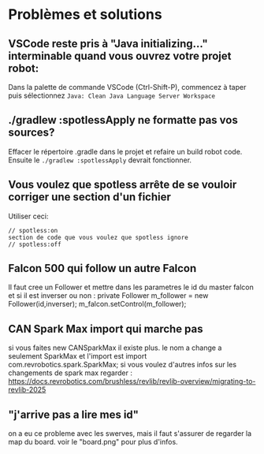 # Problèmes et solutions

## VSCode reste pris à "Java initializing..." interminable quand vous ouvrez votre projet robot:

Dans la palette de commande VSCode (Ctrl-Shift-P), commencez à taper puis sélectionnez `Java: Clean Java Language Server Workspace`

## ./gradlew :spotlessApply ne formatte pas vos sources?
Effacer le répertoire .gradle dans le projet et refaire un build robot code.
Ensuite le `./gradlew :spotlessApply` devrait fonctionner.

## Vous voulez que spotless arrête de se vouloir corriger une section d'un fichier
Utiliser ceci:
```
// spotless:on
section de code que vous voulez que spotless ignore
// spotless:off
```
## Falcon 500 qui follow un autre Falcon
Il faut cree un Follower et mettre dans les parametres le id du master falcon et si il est inverser ou non : private Follower m_follower = new Follower(id,inverser); 
m_falcon.setControl(m_follower);

## CAN Spark Max import qui marche pas
si vous faites new CANSparkMax il existe plus. le nom a change a seulement SparkMax et l'import est import com.revrobotics.spark.SparkMax;
si vous voulez d'autres infos sur les changements de spark max regarder : https://docs.revrobotics.com/brushless/revlib/revlib-overview/migrating-to-revlib-2025

## "j'arrive pas a lire mes id"
on a eu ce probleme avec les swerves, mais il faut s'assurer de regarder la map du board. voir le "board.png" pour plus d'infos.